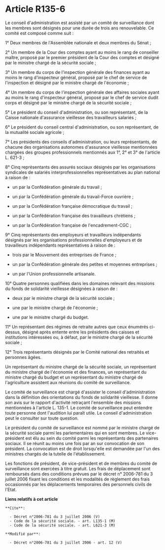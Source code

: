 # Article R135-6

Le conseil d'administration est assisté par un comité de surveillance dont les membres sont désignés pour une durée de trois
ans renouvelable. Ce comité est composé comme suit : 

1° Deux membres de l'Assemblée nationale et deux membres du Sénat ; 

2° Un membre de la Cour des comptes ayant au moins le rang de conseiller maître, proposé par le premier président de la Cour
des comptes et désigné par le ministre chargé de la sécurité sociale ; 

3° Un membre du corps de l'inspection générale des finances ayant au moins le rang d'inspecteur général, proposé par le chef
de service de l'inspection et désigné par le ministre chargé de l'économie ; 

4° Un membre du corps de l'inspection générale des affaires sociales ayant au moins le rang d'inspecteur général, proposé par
le chef de service dudit corps et désigné par le ministre chargé de la sécurité sociale ; 

5° Le président du conseil d'administration, ou son représentant, de la Caisse nationale d'assurance vieillesse des
travailleurs salariés ; 

6° Le président du conseil central d'administration, ou son représentant, de la mutualité sociale agricole ; 

7° Les présidents des conseils d'administration, ou leurs représentants, de chacune des organisations autonomes d'assurance
vieillesse mentionnées chargées des groupes professionnels mentionnés aux 1°, 2° et 3° de l'article L. 621-3 ; 

8° Cinq représentants des assurés sociaux désignés par les organisations syndicales de salariés interprofessionnelles
représentatives au plan national à raison de :

- un par la Confédération générale du travail ;

- un par la Confédération générale du travail-Force ouvrière ;

- un par la Confédération française démocratique du travail ;

- un par la Confédération française des travailleurs chrétiens ;

- un par la Confédération française de l'encadrement-CGC ; 

9° Cinq représentants des employeurs et travailleurs indépendants désignés par les organisations professionnelles
d'employeurs et de travailleurs indépendants représentatives à raison de :

- trois par le Mouvement des entreprises de France ;

- un par la Confédération générale des petites et moyennes entreprises ;

- un par l'Union professionnelle artisanale. 

10° Quatre personnes qualifiées dans les domaines relevant des missions du fonds de solidarité vieillesse désignées à raison
de :

- deux par le ministre chargé de la sécurité sociale ;

- une par le ministre chargé de l'économie ;

- une par le ministre chargé du budget. 

11° Un représentant des régimes de retraite autres que ceux énumérés ci-dessus, désigné après entente entre les présidents
des caisses et institutions intéressées ou, à défaut, par le ministre chargé de la sécurité sociale ; 

12° Trois représentants désignés par le Comité national des retraités et personnes âgées. 

Un représentant du ministre chargé de la sécurité sociale, un représentant du ministre chargé de l'économie et des finances,
un représentant du ministre chargé du budget et un représentant du ministre chargé de l'agriculture assistent aux réunions du
comité de surveillance. 

Le comité de surveillance est chargé d'assister le conseil d'administration dans la définition des orientations du fonds de
solidarité vieillesse. Il donne son avis sur le rapport d'activité retraçant l'ensemble des missions mentionnées à l'article
L. 135-1. Le comité de surveillance peut entendre toute personne dont l'audition lui paraît utile. Le conseil
d'administration peut le consulter sur toute question. 

Le président du comité de surveillance est nommé par le ministre chargé de la sécurité sociale parmi les parlementaires qui
en sont membres. Le vice-président est élu au sein du comité parmi les représentants des partenaires sociaux. Il se réunit au
moins une fois par an sur convocation de son président. La convocation est de droit lorsqu'elle est demandée par l'un des
ministres chargés de la tutelle de l'établissement. 

Les fonctions de président, de vice-président et de membres du comité de surveillance sont exercées à titre gratuit. Les
frais de déplacement sont remboursés dans des conditions prévues par le décret n° 2006-781 du 3 juillet 2006 fixant les
conditions et les modalités de règlement des frais occasionnés par les déplacements temporaires des personnels civils de
l'Etat.

**Liens relatifs à cet article**

	**Cite**:

	  - Décret n°2006-781 du 3 juillet 2006 (V)
	  - Code de la sécurité sociale. - art. L135-1 (M)
	  - Code de la sécurité sociale. - art. L621-3 (M)

	**Modifié par**:

	  - Décret n°2006-781 du 3 juillet 2006 - art. 12 (V)
